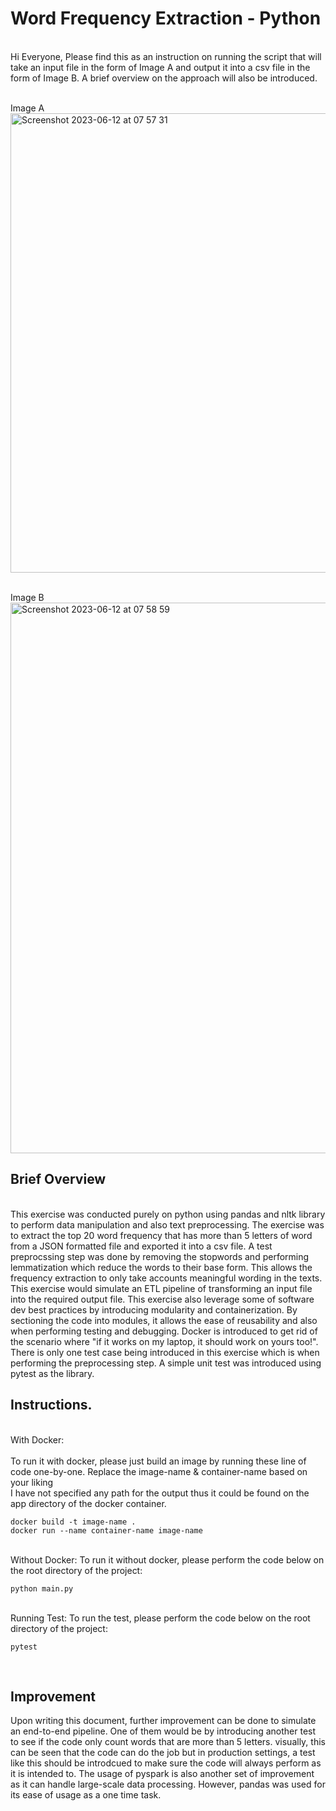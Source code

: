 # Word Frequency Extraction - Python

<br> Hi Everyone, Please find this as an instruction on running the script that will take an input file in the form of Image A and output it into a csv file in the form of Image B. A brief overview on the approach will also be introduced. <br>

<br>Image A<br>
<img width="735" alt="Screenshot 2023-06-12 at 07 57 31" src="https://github.com/Danial-izz/petition-project/assets/79645492/1653c201-128b-46b8-a05c-4cf1b104f35b">


<br>Image B <br>
<img width="881" alt="Screenshot 2023-06-12 at 07 58 59" src="https://github.com/Danial-izz/petition-project/assets/79645492/2d5f97ab-7f07-47c2-8564-c34e34a52477">

## Brief Overview
<br> This exercise was conducted purely on python using pandas and nltk library to perform data manipulation and also text preprocessing. The exercise was to extract the top 20 word frequency that has more than 5 letters of word from a JSON formatted file and exported it into a csv file. A test preprocssing step was done by removing the stopwords and performing lemmatization which reduce the words to their base form. This allows the frequency extraction to only take accounts meaningful wording in the texts. This exercise would simulate an ETL pipeline of transforming an input file into the required output file. This exercise also leverage some of software dev best practices by introducing modularity and containerization. By sectioning the code into modules, it allows the ease of reusability and also when performing testing and debugging. Docker is introduced to get rid of the scenario where "if it works on my laptop, it should work on yours too!". There is only one test case being introduced in this exercise which is when performing the preprocessing step. A simple unit test was introduced using pytest as the library. 
<br>

## Instructions.
<br>With Docker:<br>
<br>To run it with docker, please just build an image by running these line of code one-by-one. Replace the image-name & container-name based on your liking
<br>I have not specified any path for the output thus it could be found on the app directory of the docker container. 
```
docker build -t image-name . 
docker run --name container-name image-name
```
<br>Without Docker:
To run it without docker, please perform the code below on the root directory of the project:
```
python main.py
```
<br>Running Test:
To run the test, please perform the code below on the root directory of the project:
```
pytest
```
<br>

## Improvement
Upon writing this document, further improvement can be done to simulate an end-to-end pipeline. One of them would be by introducing another test to see if the code only count words that are more than 5 letters. visually, this can be seen that the code can do the job but in production settings, a test like this should be introdcued to make sure the code will always perform as it is intended to. The usage of pyspark is also another set of improvement as it can handle large-scale data processing. However, pandas was used for its ease of usage as a one time task. 
